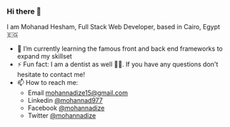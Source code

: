 ### Hi there 👋

I am Mohanad Hesham, Full Stack Web Developer, based in Cairo, Egypt 🇪🇬

- 🌱 I’m currently learning the famous front and back end frameworks to expand my skillset
- ⚡ Fun fact: I am a dentist as well 👨‍⚕️. If you have any questions don't hesitate to contact me!
- 📫 How to reach me:
  - Email [mohannadize15@gmail.com](mailto:mohannadize15@gmail.com)
  - Linkedin [@mohannad977](https://linkedin.com/in/mohannad977)
  - Facebook [@mohannadize](https://fb.com/mohannadize)
  - Twitter [@mohannadize](https://twitter.com/mohannadize)
